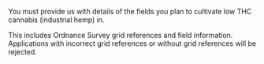 

You must provide us with details of the fields you plan to cultivate low THC cannabis (industrial hemp) in.

This includes Ordnance Survey grid references and field information. Applications with incorrect grid references or without grid references will be rejected.
